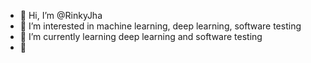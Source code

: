 - 👋 Hi, I’m @RinkyJha
- 👀 I’m interested in  machine learning, deep learning, software testing
- 🌱 I’m currently learning deep learning and software testing
- 💞️

<!---
RinkyJha/RinkyJha is a ✨ special ✨ repository because its `README.md` (this file) appears on your GitHub profile.
You can click the Preview link to take a look at your changes.
--->
